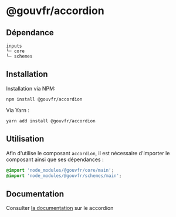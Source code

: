 # @gouvfr/accordion

## Dépendance
```shell
inputs
└─ core
└─ schemes
```

## Installation
Installation via NPM:
```
npm install @gouvfr/accordion
```
Via Yarn :
```
yarn add install @gouvfr/accordion
```

## Utilisation
Afin d'utilise le composant `accordion`, il est nécessaire d'importer le composant ainsi que ses dépendances :
```scss
@import 'node_modules/@gouvfr/core/main';
@import 'node_modules/@gouvfr/schemes/main';
```

## Documentation

Consulter [la documentation](#) sur le accordion
